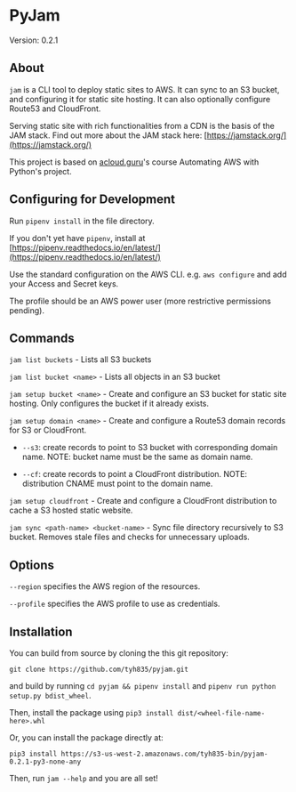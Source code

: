 # PyJam

Version: 0.2.1

## About

`jam` is a CLI tool to deploy static sites to AWS. It can sync to an S3 bucket, and configuring it for static site hosting. It can also optionally configure Route53 and CloudFront.

Serving static site with rich functionalities from a CDN is the basis of the JAM stack. Find out more about the JAM stack here: [https://jamstack.org/](https://jamstack.org/)

This project is based on [acloud.guru](acloud.guru)'s course Automating AWS with Python's project.

## Configuring for Development

Run `pipenv install` in the file directory.

If you don't yet have `pipenv`, install at [https://pipenv.readthedocs.io/en/latest/](https://pipenv.readthedocs.io/en/latest/)

Use the standard configuration on the AWS CLI. e.g. `aws configure` and add your Access and Secret keys.

The profile should be an AWS power user (more restrictive permissions pending).

## Commands

`jam list buckets` - Lists all S3 buckets

`jam list bucket <name>` - Lists all objects in an S3 bucket

`jam setup bucket <name>` - Create and configure an S3 bucket for static site hosting. Only configures the bucket if it already exists.

`jam setup domain <name>` - Create and configure a Route53 domain records for S3 or CloudFront.

- `--s3`: create records to point to S3 bucket with corresponding domain name. NOTE: bucket name must be the same as domain name.

- `--cf`: create records to point a CloudFront distribution. NOTE: distribution CNAME must point to the domain name.

`jam setup cloudfront` - Create and configure a CloudFront distribution to cache a S3 hosted static website.

`jam sync <path-name> <bucket-name>` - Sync file directory recursively to S3 bucket. Removes stale files and checks for unnecessary uploads.

## Options

`--region` specifies the AWS region of the resources.

`--profile` specifies the AWS profile to use as credentials.

## Installation

You can build from source by cloning the this git repository:

`git clone https://github.com/tyh835/pyjam.git`

and build by running `cd pyjam && pipenv install` and `pipenv run python setup.py bdist_wheel`.

Then, install the package using `pip3 install dist/<wheel-file-name-here>.whl`

Or, you can install the package directly at:

`pip3 install https://s3-us-west-2.amazonaws.com/tyh835-bin/pyjam-0.2.1-py3-none-any`

Then, run `jam --help` and you are all set!
